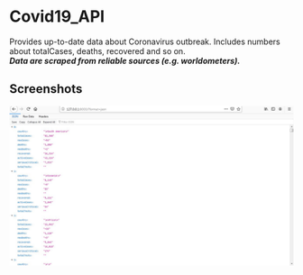 # Covid19_API  
Provides up-to-date data about Coronavirus outbreak. Includes numbers about totalCases, deaths, recovered and so on.  
***Data are scraped from reliable sources (e.g. worldometers).***

## Screenshots
![Image](https://github.com/shubhamjain31/Covid19_API/blob/master/ScreenShots/image.jpg)  
